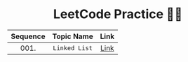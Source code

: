 <h1 align=center> LeetCode Practice 🧑‍💻 </h1>

|Sequence|Topic Name|Link|
|:--------:|:--------:|:--------:|
|001. |```Linked List```|[Link]()|
